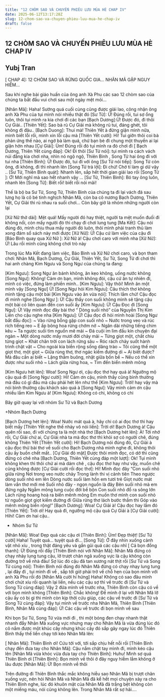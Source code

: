 ```yaml
---
title: "12 CHÒM SAO VÀ CHUYẾN PHIÊU LƯU MÙA HÈ CHAP IV"
date: 2025-06-12T13:17:28Z
slug: 12-chom-sao-va-chuyen-phieu-luu-mua-he-chap-iv
draft: false
---
```


## 12 CHÒM SAO VÀ CHUYẾN PHIÊU LƯU MÙA HÈ CHAP IV

## Yubj Tran

[ CHAP 4]: 12 CHÒM SAO VÀ RỪNG QUỐC GIA… NHÂN MÃ GẶP NGUY HIỄM…
 
 
 
 
 
Sau khi nghe bài giáo huấn của ông anh Xà Phu các sao 12 chòm sao của chúng ta bắt đầu vui chơi sau một ngày mệt mỏi…
 
 
 
[Nhân Mã]: Haha! Sướng quá cuối cùng cũng được giải lao, công nhận ông anh Xà Phu của tụi mình nói nhiều thật đó
[Sư Tử]: Ừ! Đúng rồi, tui sợ ổng luôn, thôi tụi mình ra kia chơi đi các bạn
[Bạch Dương]:Ừ! Được đó, đi thôi Cự Giải..
[Thiên Yết]: Sao bà rủ Cự Giải mà không rủ tui, đáng ghét, tôi không đi đâu..
[Bạch Duong]: Thui mà! Thiên Yết à đừng giận mình nữa, mình biết lỗi rồi, mình xin lỗi cậu mà
[Thiên Yết cười]: Hì! Tui giỡn thôi coi bà phản ứng thế nào, ai ngờ bà làm quá, chứ bạn bè đi chung một thuyền ai lại giận hờn nhau
[Cự Giải]: Ùm! Đúng rồi đó tụi mình ra đó chơi đi
[ Bạch Dương, Thiên Yết cùng đáp]: Ok! Đi thôi
[Sư Tử nói]: tụi mình ra cách vách núi đằng kia chơi nha, nhìn nó ngộ ngộ, Thiên Bình , Song Tử hai ông đi với tui nha
[Thiên Bình]: Ừ! Được đó, tui đi với ông
[Sư Tử nói tiếp]: Song Tử còn ông, đi không, đi thì nhanh lên
[Song Tử trả lời]: Đi chứ! Chờ tí làm gì dữ vậy ..
[Sư Tử, Thiên Bình quát]: Nhanh lên, sắp hết thời gian giải lao rồi
[Song Tử ]: Ơ! Mới nghĩ mà sao hết nhanh vậy …
[Sư Tử, Thiên Bình]: Bó tay ông luôn, nhanh lên
[Song Tử]: Biết rồi! biết rồi nói mãi!
 
Thế là bộ ba Sư Tử, Song Tử, Thiên Bình của chúng ta đi lại vách đá sau lưng họ là cô bé tinh nghịch Nhân Mã, còn ba cô nương Bạch Dương, Thiên Yết, Cự Giải thì rủ nhau ra suối chơi… Còn bây giờ là nhóm những người còn lại
 
[Xữ Nữ thở dài]: Mệt quá! Mấy người đó hay thiệt, người ta mệt muốn đuối đi không nổi, còn mấy người đó thì chạy đi chơi lung tung
[Ma Kết]: Cậu nói đúng đó, mình chịu thua mấy người đó luôn, thôi mình phải tranh thủ làm xong đám sổ sách này mới được
[Xữ Nữ]: Ừ! Cậu cứ làm việc của cậu đi
[Bảo Bình quay qua Xữ Nữ ]: Xữ Nữ à! Cậu chơi caro với mình nha
[Xữ Nữ]: Ừ! Lâu rồi mình cũng không chơi trò này
 
Trong lúc Ma Kết đang làm việc, Bảo Bình và Xữ Nữ chơi caro, và bọn tham chơi: Nhân Mã, Bạch Dương, Cự Giải, Thiên Yết, Sư Tử, Song Tử đi chơi thì hai anh chàng Kim Ngưu và Song Ngư của chúng ta đang:
 
[Kim Ngưu]: Song Ngư ăn bánh không, ăn kẹo không, uống nước không
[Song Ngư]: Không! Cảm ơn bạn, mình không đói, cậu cứ ăn tự nhiên đi, mình có việc, đừng làm phiền mình..
[Kim Ngưu]: Vậy thôi! Mình ăn một mình vậy
[Song Ngư] Ừ!
[Song Ngư hỏi Kim Ngưu]: Câu thích thơ không mình tặng cậu một bài
[Kim Ngưu vào ăn vừa nói]: Thích lắm chứ! Cậu đọc đi mình nghe
[Song Ngư ]: Ừ! Cậu thấy con suối không mình sẽ tặng cậu một bài có liên quan đến con suối ấy
[Kim Ngưu]: Ừ! Cậu Đọc đi
[Song Ngư]: Ừ! Vậy mình đọc đây bài thơ “ Dòng suối nhỏ” của Nguyễn Thị Kim Liên cho cậu nghe nha
[Kim Ngưu]: Ừ! Cậu đọc đi hỏi mình hoài
[Song Ngư bắt đầu đọc]:
~ Vào rừng bỗng gặp con suối nhỏ
~ Nước trong veo và rúc rích tiếng reo
~ E ấp bông hoa rừng chớm nở
~ Ngân dài những tiếng chim kêu
~ Ta ngược suối tìm nguồn mê mải
~ Đá cuội im lìm đấu kín chuyện đại ngàn
~ Một dòng nước mấy mươi đời chảy mãi
~ Từng giọt một, chắt chiu từng giọt
~ Khát chân trời con lách rừng sâu
~ Róc rách chảy suốt hành trình chật vật
~ Cho ngoài kia biển rộng sống dâng trào
~ Tôi cũng thế một giọt thơ, một giọt
~ Giữa rủng thơ, thơ ngác kiếm đường di
~ Ai biết được? Mà đâu cần ai biết
~ Lặng thầm buông, nhặt giữa bốn bề
~ Nếu có thể xin được như suối nhỏ
~ Lách giữa rừng hoa,
~ Tìm đến biển mênh mông
 
[Kim Ngưu hét lên]: Woa! Song Ngư ơi, cậu đọc thơ hay quá à! Ngưỡng mộ cậu quá đi
[Song Ngư cười]: Hì! Cảm ơn cậu, mình thấy cũng bình thường mà đâu có gì đâu mà cậu phải hét lên như thế
[Kim Ngưu]: Trời! hay vậy mà nói bình thường cậu khách sáo quá à
[Song Ngư]: Vậy mình cảm ơn cậu nhiều lắm Kim Ngưu à!
[Kim Ngưu]: Không có chi, không có chi
 
Bây giờ quay lại với nhóm Sư Tử và Bạch Dương
 
+Nhóm Bạch Dương
 
[Bạch Dương hét lên]: Woa! Nước mát quá à, hãy chi có ai đọc thơ thì hay biết mấy
[Thiên Yết nghe thế nhảy vô nói liền]: Trời ơi! Bạch Dương à! Cậu quên rồi sao, đi với chúng ta là một nhà thơ
[Bạch Dương hét lên]: À! Tới nhớ rồi, Cự Giải chứ ai, Cự Giải nhà ta mà đọc thơ thì khỏi sợ có người chê, đúng không Thiên Yết
[Thiên Yết cười]: Hì! Bạch Dương nói đúng đó, Cự Giải à cậu đọc thử bài thơ về suối cho Bạch Dương nhà mình nghe đi, không thôi cậu ấy buồn chết mất..
[Cự Giải đỏ mặt] Được thôi mình đọc, có dở thì cũng đừng có chê nha
[Bạch Dương, Thiên Yết cùng đáp một lượt]: Ok! Tụi mình không khen thì thôi chứ ai mà dám chê , cậu đọc thơ hay như vậy, muốn chê cũng không được
[Cự Giải cười rồi đọc thơ]: Hì! Mình đọc đây
“Con suối nhỏ giữa rừng
Nơi trong veo nước chảy
Trong lành thi vị cảnh tiên
Theo ngược dòng suối nhỏ em lên
Dòng nước suối làm hồn em tươi trẻ
Giọt nước mát làm vần thơ mới mẻ
Suối nhỏ đây - ngọn nguồn là đây
Bên suối nhỏ mà em đứng ngây
Ngẫm mông lung cuộc đời bề bộn
Con suối nhỏ đổ ra sông lớn
Lách rừng hoang hoà ra biển mênh mông
Em muốn thơ mình con suối nhỏ
từ nguồn giọt giọt kiếm đường đi
Giữa rừng thơ lách bước thầm thì
Góp vào mênh mông biển rộng!”
[Bạch Dương]: Woa! Cự Giải à! Cậu đọc hay lắm đó
[Thiên Yết]: Trời ơi! Hay quá đi, ngưỡng mộ cậu quá Cự Giải à
[Cự Giải cười]: Hihi! Cảm ơn hai cậu..
 
+ Nhóm Sư Tử
 
[Nhân Mã]: Woa! Đẹp quá các cậu ơi
[Thiên Bình]: Ùm! Đẹp thiệt!
[Sư Tử cười] Haha! Tuyệt quá… tuyệt quá đi…
[Song Tử]: Ở đây nhìn xuống cảnh vật nhỏ xíu , trong thật đáng yêu và gần gũi quá các cậu nhĩ
[ Cả bọn đồng thanh]: Ừ! Đúng rồi đấy
[Thiên Bình nói với Nhân Mã]: Nhân Mã đừng có chạy nhảy lung tung cậu, lỡ trượt chân ngã xuống vực là cậu không còn đường trở về nhà đâu! Sợ lúc đó cậu đã tan xương nát thịt rồi
[Sư Tử và Song Tử cùng nói]: Thiên Bình nói đúng đó Nhân Mã đừng có chạy nhạy lung tung , lại đây đi , tụi mình đi về , sắp tới giờ phải trở về chỗ hẹn của bọn mình với anh Xà Phu rồi đó
[Nhân Mã cười hí hửng] Haha! Không có sao đâu mình chơi chút xíu rồi quanh lại liền, nếu các cậu sợ thì về trước đi
[Sư Tử và Song Tử cùng đáp]: Vậy 2 đứa mình về trước nha, Thiên Bình còn cậu có về với bọn mình không
[Thiên Bình]: Chắc không! Để mình ở lại với Nhân Mã lỡ cậu ấy có bị gì thì mình còn kịp thời cứu giúp, các cậu về trước đi
[Sư Tử và Song Tử cùng đáp]: Vậy tụi mình về trước nha Nhân Mã, Thiên Bình
[Thiên Bình, Nhân Mã cùng đáp]: Ừ! Các cậu về trước đi bọn mình về sau
 
Khi bọn Sư Tử, Song Tử vừa mới đi , thì một bóng đen chạy nhanh thật nhanh đẩy Nhân Mã xuống vực nhưng may cho Nhân Mã là vừa đúng lúc đó cô nắm được một khúc cây nhưng khúc cây đó sắp gãy ngay lúc đó  Thiên Bình thấy thế liền chạy tới kéo Nhân Mã lên:
 
[ Nhân Mã]: Thiên Bình ơi! Cứu tới với, tới sắp chịu hết nỗi rồi
[Thiên Bình chạy đến đưa tay cho Nhân Mã]: Cậu nắm chặt tay mình đi, mình kéo cậu lên
[Nhân Mã vừa khóc vừa đưa tay cho Thiên Bình]: Huhu! Mình sợ quá Thiên Bình ơi
[Thiên Bình]: Bọn mình về thôi ở đây nguy hiễm lắm không ở lâu được
[Nhân Mã]: Ừ! Bọn mình về thôi
 
Trên đường đi Thiên Bình thắc mắc không hiễu sao Nhân Mã bị trượt chân xuống vực, nên hỏi Nhân Mã và Nhân Mã đã kể hết mọi chuyện xảy ra cho Thiên Bình nghe, lúc đó khuôn mặt của Nhân Mã đã trắng bệt không còn một miếng máu, nói cũng không lên. Trong Nhân Mã rất sợ hãi….